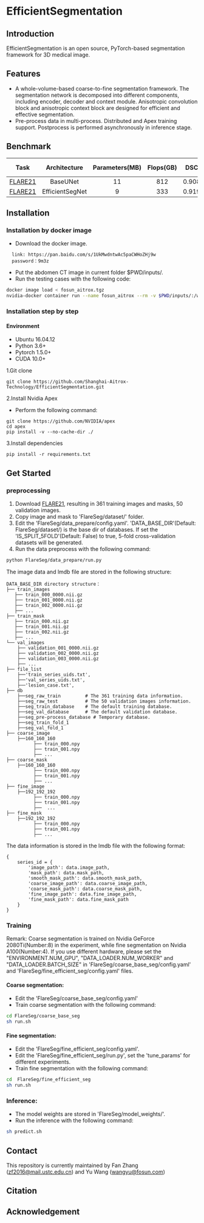 # EfficientSegmentation
## Introduction
EfficientSegmentation is an open source, PyTorch-based segmentation framework for 3D medical image. 
## Features
- A whole-volume-based coarse-to-fine segmentation framework. The segmentation network is decomposed into different components, including encoder, decoder and context module.
  Anisotropic convolution block and anisotropic context block are designed for efficient and effective segmentation.
- Pre-process data in multi-process. Distributed and Apex training support. Postprocess is performed asynchronously in inference stage.
## Benchmark
| Task | Architecture | Parameters(MB) | Flops(GB) | DSC | NSC | Inference time(s) | GPU memory(MB) |
|:---:|:---:|:---:|:---:|:---:|:---:|:---:|:---:|
|[FLARE21](https://flare.grand-challenge.org/FLARE21/)| BaseUNet | 11 | 812 | 0.908 | 0.837 | 0.92 | 3183 |
|[FLARE21](https://flare.grand-challenge.org/FLARE21/)| EfficientSegNet | 9 | 333 | 0.919 | 0.848 | 0.46 | 2269 |

## Installation
### Installation by docker image
* Download the docker image.
```angular2html
  link: https://pan.baidu.com/s/1UkMwdntwAc5paCWHoZHj9w 
  password：9m3z
```
* Put the abdomen CT image in current folder $PWD/inputs/.
* Run the testing cases with the following code:
```bash
docker image load < fosun_aitrox.tgz
nvidia-docker container run --name fosun_aitrox --rm -v $PWD/inputs/:/workspace/inputs/ -v $PWD/outputs/:/workspace/outputs/ fosun_aitrox:latest /bin/bash -c "sh predict.sh"'
```

### Installation step by step
#### Environment
- Ubuntu 16.04.12
- Python 3.6+
- Pytorch 1.5.0+
- CUDA 10.0+ 

1.Git clone
```
git clone https://github.com/Shanghai-Aitrox-Technology/EfficientSegmentation.git
```

2.Install Nvidia Apex
- Perform the following command:
```
git clone https://github.com/NVIDIA/apex
cd apex
pip install -v --no-cache-dir ./
```

3.Install dependencies
```
pip install -r requirements.txt
```

## Get Started
### preprocessing
1. Download [FLARE21](https://flare.grand-challenge.org/Data/), resulting in 361 training images and masks, 50 validation images.
2. Copy image and mask to 'FlareSeg/dataset/' folder.
3. Edit the 'FlareSeg/data_prepare/config.yaml'. 
   'DATA_BASE_DIR'(Default: FlareSeg/dataset/) is the base dir of databases.
   If set the 'IS_SPLIT_5FOLD'(Default: False) to true, 5-fold cross-validation datasets will be generated.
4. Run the data preprocess with the following command:
```bash
python FlareSeg/data_prepare/run.py
```
The image data and lmdb file are stored in the following structure:
```wiki
DATA_BASE_DIR directory structure：
├── train_images
   ├── train_000_0000.nii.gz
   ├── train_001_0000.nii.gz
   ├── train_002_0000.nii.gz
   ├── ...
├── train_mask
   ├── train_000.nii.gz
   ├── train_001.nii.gz
   ├── train_002.nii.gz
   ├── ...
└── val_images
    ├── validation_001_0000.nii.gz
    ├── validation_002_0000.nii.gz
    ├── validation_003_0000.nii.gz
    ├── ...
├── file_list
    ├──'train_series_uids.txt', 
    ├──'val_series_uids.txt',
    ├──'lesion_case.txt',
├── db
    ├──seg_raw_train         # The 361 training data information.
    ├──seg_raw_test          # The 50 validation images information.
    ├──seg_train_database    # The default training database.
    ├──seg_val_database      # The default validation database.
    ├──seg_pre-process_database # Temporary database.
    ├──seg_train_fold_1
    ├──seg_val_fold_1
├── coarse_image
    ├──160_160_160
          ├── train_000.npy
          ├── train_001.npy
          ├── ...
├── coarse_mask
    ├──160_160_160
          ├── train_000.npy
          ├── train_001.npy
          ├── ...
├── fine_image
    ├──192_192_192
          ├── train_000.npy
          ├── train_001.npy
          ├──  ...
├── fine_mask
    ├──192_192_192
          ├── train_000.npy
          ├── train_001.npy
          ├── ...
```
The data information is stored in the lmdb file with the following format:
```wiki
{
    series_id = {
        'image_path': data.image_path,
        'mask_path': data.mask_path,
        'smooth_mask_path': data.smooth_mask_path,
        'coarse_image_path': data.coarse_image_path,
        'coarse_mask_path': data.coarse_mask_path,
        'fine_image_path': data.fine_image_path,
        'fine_mask_path': data.fine_mask_path
    }
}
```
### Training
Remark: Coarse segmentation is trained on Nvidia GeForce 2080Ti(Number:8) in the experiment, while fine segmentation on Nvidia A100(Number:4). If you use different hardware, please set the "ENVIRONMENT.NUM_GPU", "DATA_LOADER.NUM_WORKER" and "DATA_LOADER.BATCH_SIZE" in 'FlareSeg/coarse_base_seg/config.yaml' and 'FlareSeg/fine_efficient_seg/config.yaml' files.
#### Coarse segmentation:
- Edit the 'FlareSeg/coarse_base_seg/config.yaml'
- Train coarse segmentation with the following command:
```bash
cd FlareSeg/coarse_base_seg
sh run.sh
```

#### Fine segmentation:
- Edit the 'FlareSeg/fine_efficient_seg/config.yaml'.
- Edit the 'FlareSeg/fine_efficient_seg/run.py', set the 'tune_params' for different experiments.
- Train fine segmentation with the following command:
```bash
cd  FlareSeg/fine_efficient_seg
sh run.sh
```

### Inference:
- The model weights are stored in 'FlareSeg/model_weights/'. 
- Run the inference with the following command:
```bash
sh predict.sh
```

## Contact
This repository is currently maintained by Fan Zhang (zf2016@mail.ustc.edu.cn) and Yu Wang (wangyu@fosun.com)

## Citation

## Acknowledgement
